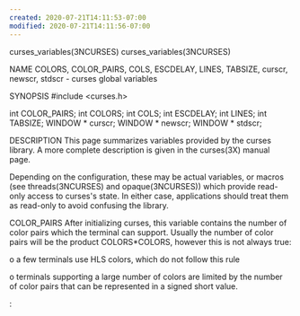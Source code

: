 ```yaml
---
created: 2020-07-21T14:11:53-07:00
modified: 2020-07-21T14:11:56-07:00
---
```


curses_variables(3NCURSES)   curses_variables(3NCURSES)



NAME
   COLORS, COLOR_PAIRS, COLS, ESCDELAY, LINES, TABSIZE,
   curscr, newscr, stdscr - curses global variables

SYNOPSIS
   #include <curses.h>

   int COLOR_PAIRS;
   int COLORS;
   int COLS;
   int ESCDELAY;
   int LINES;
   int TABSIZE;
   WINDOW * curscr;
   WINDOW * newscr;
   WINDOW * stdscr;

DESCRIPTION
   This page summarizes variables provided by the
   curses library.  A more complete description is
   given in the curses(3X) manual page.

   Depending on the configuration, these may be actual
   variables, or macros (see threads(3NCURSES) and
   opaque(3NCURSES)) which provide read-only access to
   curses's state.  In either case, applications should
   treat them as read-only to avoid confusing the
   library.

   COLOR_PAIRS
   After initializing curses, this variable contains
   the number of color pairs which the terminal can
   support.  Usually the number of color pairs will be
   the product COLORS*COLORS, however this is not
   always true:

   o   a few terminals use HLS colors, which do not
       follow this rule

   o   terminals supporting a large number of colors
       are limited by the number of color pairs that
       can be represented in a signed short value.

: